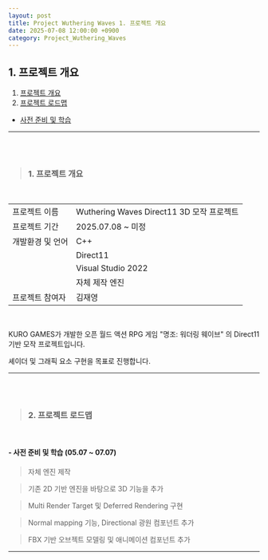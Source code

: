 ```yaml
---
layout: post
title: Project Wuthering Waves 1. 프로젝트 개요
date: 2025-07-08 12:00:00 +0900
category: Project_Wuthering_Waves
---
```


## 1. 프로젝트 개요

1. [프로젝트 개요](#1-프로젝트-개요-1)
2. [프로젝트 로드맵](#2-프로젝트-로드맵)
  - [사전 준비 및 학습](#--사전-준비-및-학습-0507--0707)

---

<br><br>

>### 1. 프로젝트 개요

<br>

|||
|---|---|
|프로젝트 이름|Wuthering Waves Direct11 3D 모작 프로젝트|
|프로젝트 기간|2025.07.08 ~ 미정|
|개발환경 및 언어|C++|
||Direct11|
||Visual Studio 2022|
||자체 제작 엔진|
|프로젝트 참여자|김재영|

<br>

KURO GAMES가 개발한 오픈 월드 액션 RPG 게임 "명조: 워더링 웨이브" 의 Direct11 기반 모작 프로젝트입니다.

셰이더 및 그래픽 요소 구현을 목표로 진행합니다.

---

<br><br>

>### 2. 프로젝트 로드맵

<br>

#### - 사전 준비 및 학습 (05.07 ~ 07.07)

> 자체 엔진 제작

> 기존 2D 기반 엔진을 바탕으로 3D 기능을 추가

> Multi Render Target 및 Deferred Rendering 구현

> Normal mapping 기능, Directional 광원 컴포넌트 추가

> FBX 기반 오브젝트 모델링 및 애니메이션 컴포넌트 추가

---
